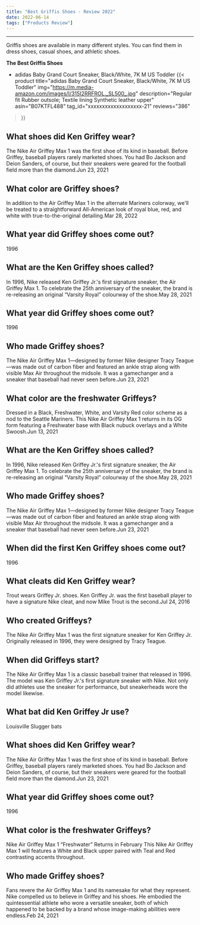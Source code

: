```yaml
---
title: "Best Griffis Shoes - Review 2022"
date: 2022-06-14
tags: ["Products Review"]
---
```


---


Griffis shoes are available in many different styles. You can find them in dress shoes, casual shoes, and athletic shoes.

**The Best Griffis Shoes**
* adidas Baby Grand Court Sneaker, Black/White, 7K M US Toddler
{{< product 
title="adidas Baby Grand Court Sneaker, Black/White, 7K M US Toddler"
img="https://m.media-amazon.com/images/I/315I2RRFROL._SL500_.jpg"
description="Regular fit Rubber outsole; Textile lining Synthetic leather upper"
asin="B07KTFL488"
tag_id="xxxxxxxxxxxxxxxxxxx-21"
reviews="386"
>}} 
## What shoes did Ken Griffey wear?
The Nike Air Griffey Max 1 was the first shoe of its kind in baseball. Before Griffey, baseball players rarely marketed shoes. You had Bo Jackson and Deion Sanders, of course, but their sneakers were geared for the football field more than the diamond.Jun 23, 2021

## What color are Griffey shoes?
In addition to the Air Griffey Max 1 in the alternate Mariners colorway, we'll be treated to a straightforward All-American look of royal blue, red, and white with true-to-the-original detailing.Mar 28, 2022

## What year did Griffey shoes come out?
1996

## What are the Ken Griffey shoes called?
In 1996, Nike released Ken Griffey Jr.'s first signature sneaker, the Air Griffey Max 1. To celebrate the 25th anniversary of the sneaker, the brand is re-releasing an original “Varsity Royal” colourway of the shoe.May 28, 2021

## What year did Griffey shoes come out?
1996

## Who made Griffey shoes?
The Nike Air Griffey Max 1—designed by former Nike designer Tracy Teague—was made out of carbon fiber and featured an ankle strap along with visible Max Air throughout the midsole. It was a gamechanger and a sneaker that baseball had never seen before.Jun 23, 2021

## What color are the freshwater Griffeys?
Dressed in a Black, Freshwater, White, and Varsity Red color scheme as a nod to the Seattle Mariners. This Nike Air Griffey Max 1 returns in its OG form featuring a Freshwater base with Black nubuck overlays and a White Swoosh.Jun 13, 2021

## What are the Ken Griffey shoes called?
In 1996, Nike released Ken Griffey Jr.'s first signature sneaker, the Air Griffey Max 1. To celebrate the 25th anniversary of the sneaker, the brand is re-releasing an original “Varsity Royal” colourway of the shoe.May 28, 2021

## Who made Griffey shoes?
The Nike Air Griffey Max 1—designed by former Nike designer Tracy Teague—was made out of carbon fiber and featured an ankle strap along with visible Max Air throughout the midsole. It was a gamechanger and a sneaker that baseball had never seen before.Jun 23, 2021

## When did the first Ken Griffey shoes come out?
1996

## What cleats did Ken Griffey wear?
Trout wears Griffey Jr. shoes. Ken Griffey Jr. was the first baseball player to have a signature Nike cleat, and now Mike Trout is the second.Jul 24, 2016

## Who created Griffeys?
The Nike Air Griffey Max 1 was the first signature sneaker for Ken Griffey Jr. Originally released in 1996, they were designed by Tracy Teague.

## When did Griffeys start?
The Nike Air Griffey Max 1 is a classic baseball trainer that released in 1996. The model was Ken Griffey Jr.'s first signature sneaker with Nike. Not only did athletes use the sneaker for performance, but sneakerheads wore the model likewise.

## What bat did Ken Griffey Jr use?
Louisville Slugger bats

## What shoes did Ken Griffey wear?
The Nike Air Griffey Max 1 was the first shoe of its kind in baseball. Before Griffey, baseball players rarely marketed shoes. You had Bo Jackson and Deion Sanders, of course, but their sneakers were geared for the football field more than the diamond.Jun 23, 2021

## What year did Griffey shoes come out?
1996

## What color is the freshwater Griffeys?
Nike Air Griffey Max 1 “Freshwater” Returns in February This Nike Air Griffey Max 1 will features a White and Black upper paired with Teal and Red contrasting accents throughout.

## Who made Griffey shoes?
Fans revere the Air Griffey Max 1 and its namesake for what they represent. Nike compelled us to believe in Griffey and his shoes. He embodied the quintessential athlete who wore a versatile sneaker, both of which happened to be backed by a brand whose image-making abilities were endless.Feb 24, 2021

